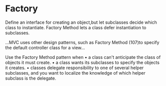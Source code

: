 # Factory

Define an interface for creating an object,but let subclasses decide which class to instantiate. Factory Method lets a class defer instantiation to subclasses.

...MVC uses other design patterns, such as Factory Method (107)to specify the default
controller class for a view...

Use the Factory Method pattern when
• a class can't anticipate the class of objects it must create.
• a class wants its subclasses to specify the objects it creates.
• classes delegate responsibility to one of several helper subclasses, and you want to localize the knowledge of which helper subclass is the delegate.